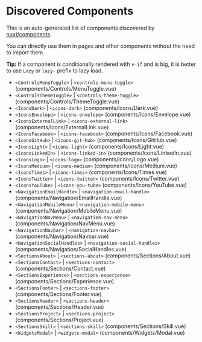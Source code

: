 # Discovered Components

This is an auto-generated list of components discovered by [nuxt/components](https://github.com/nuxt/components).

You can directly use them in pages and other components without the need to import them.

**Tip:** If a component is conditionally rendered with `v-if` and is big, it is better to use `Lazy` or `lazy-` prefix to lazy load.

- `<ControlsMenuToggle>` | `<controls-menu-toggle>` (components/Controls/MenuToggle.vue)
- `<ControlsThemeToggle>` | `<controls-theme-toggle>` (components/Controls/ThemeToggle.vue)
- `<IconsDark>` | `<icons-dark>` (components/Icons/Dark.vue)
- `<IconsEnvelope>` | `<icons-envelope>` (components/Icons/Envelope.vue)
- `<IconsExternalLink>` | `<icons-external-link>` (components/Icons/ExternalLink.vue)
- `<IconsFacebook>` | `<icons-facebook>` (components/Icons/Facebook.vue)
- `<IconsGitHub>` | `<icons-git-hub>` (components/Icons/GitHub.vue)
- `<IconsLight>` | `<icons-light>` (components/Icons/Light.vue)
- `<IconsLinkedIn>` | `<icons-linked-in>` (components/Icons/LinkedIn.vue)
- `<IconsLogo>` | `<icons-logo>` (components/Icons/Logo.vue)
- `<IconsMedium>` | `<icons-medium>` (components/Icons/Medium.vue)
- `<IconsTimes>` | `<icons-times>` (components/Icons/Times.vue)
- `<IconsTwitter>` | `<icons-twitter>` (components/Icons/Twitter.vue)
- `<IconsYouTube>` | `<icons-you-tube>` (components/Icons/YouTube.vue)
- `<NavigationEmailHandle>` | `<navigation-email-handle>` (components/Navigation/EmailHandle.vue)
- `<NavigationMobileMenu>` | `<navigation-mobile-menu>` (components/Navigation/MobileMenu.vue)
- `<NavigationNavMenu>` | `<navigation-nav-menu>` (components/Navigation/NavMenu.vue)
- `<NavigationNavbar>` | `<navigation-navbar>` (components/Navigation/Navbar.vue)
- `<NavigationSocialHandles>` | `<navigation-social-handles>` (components/Navigation/SocialHandles.vue)
- `<SectionsAbout>` | `<sections-about>` (components/Sections/About.vue)
- `<SectionsContact>` | `<sections-contact>` (components/Sections/Contact.vue)
- `<SectionsExperience>` | `<sections-experience>` (components/Sections/Experience.vue)
- `<SectionsFooter>` | `<sections-footer>` (components/Sections/Footer.vue)
- `<SectionsHeader>` | `<sections-header>` (components/Sections/Header.vue)
- `<SectionsProject>` | `<sections-project>` (components/Sections/Project.vue)
- `<SectionsSkill>` | `<sections-skill>` (components/Sections/Skill.vue)
- `<WidgetsModal>` | `<widgets-modal>` (components/Widgets/Modal.vue)

